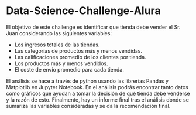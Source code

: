 # Data-Science-Challenge-Alura

El objetivo de este challenge es identificar que tienda debe vender el Sr. Juan considerando las siguientes variables:
- Los ingresos totales de las tiendas.
- Las categorías de productos más y menos vendidas.
- Las calificaciones promedio de los clientes por tienda.
- Los productos más y menos vendidos.
- El coste de envío promedio para cada tienda.

El análisis se hace a través de python usando las librerías Pandas y Matplotlib en Jupyter Notebook. En el análisis podrás encontrar tanto datos como gráficos que ayudan a tomar la decisión de qué tienda debe venderse y la razón de esto.
Finalmente, hay un informe final tras el análisis donde se sumariza las variables consideradas y se da la recomendación final.

